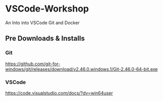 # VSCode-Workshop
An Into into VSCode Git and Docker

## Pre Downloads & Installs
### Git
https://github.com/git-for-windows/git/releases/download/v2.46.0.windows.1/Git-2.46.0-64-bit.exe
### VSCode
https://code.visualstudio.com/docs/?dv=win64user
